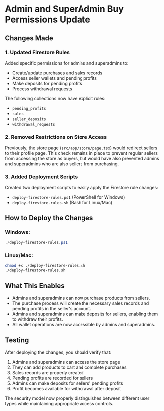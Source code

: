 # Admin and SuperAdmin Buy Permissions Update

## Changes Made

### 1. Updated Firestore Rules

Added specific permissions for admins and superadmins to:

- Create/update purchases and sales records
- Access seller wallets and pending profits
- Make deposits for pending profits
- Process withdrawal requests

The following collections now have explicit rules:

- `pending_profits`
- `sales`
- `seller_deposits`
- `withdrawal_requests`

### 2. Removed Restrictions on Store Access

Previously, the store page (`src/app/store/page.tsx`) would redirect sellers to their profile page. This check remains in place to prevent regular sellers from accessing the store as buyers, but would have also prevented admins and superadmins who are also sellers from purchasing.

### 3. Added Deployment Scripts

Created two deployment scripts to easily apply the Firestore rule changes:

- `deploy-firestore-rules.ps1` (PowerShell for Windows)
- `deploy-firestore-rules.sh` (Bash for Linux/Mac)

## How to Deploy the Changes

### Windows:

```powershell
./deploy-firestore-rules.ps1
```

### Linux/Mac:

```bash
chmod +x ./deploy-firestore-rules.sh
./deploy-firestore-rules.sh
```

## What This Enables

- Admins and superadmins can now purchase products from sellers.
- The purchase process will create the necessary sales records and pending profits in the seller's account.
- Admins and superadmins can make deposits for sellers, enabling them to withdraw their profits.
- All wallet operations are now accessible by admins and superadmins.

## Testing

After deploying the changes, you should verify that:

1. Admins and superadmins can access the store page
2. They can add products to cart and complete purchases
3. Sales records are properly created
4. Pending profits are recorded for sellers
5. Admins can make deposits for sellers' pending profits
6. Profit becomes available for withdrawal after deposit

The security model now properly distinguishes between different user types while maintaining appropriate access controls.

